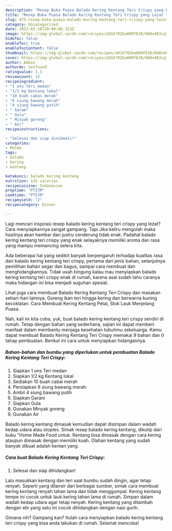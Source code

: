 ```yaml
---
description: "Resep Buka Puasa Balado Kering Kentang Teri Crispy yang Lezat "
title: "Resep Buka Puasa Balado Kering Kentang Teri Crispy yang Lezat "
slug: 475-resep-buka-puasa-balado-kering-kentang-teri-crispy-yang-lezat
category: Uncategorized
date: 2023-03-16T20:09:08.353Z
image: https://img-global.cpcdn.com/recipes/a916792ba800f638/680x482cq70/balado-kering-kentang-teri-crispy-foto-resep-utama.jpg
hideToc: false
enableToc: true
enableTocContent: false
thumbnail: https://img-global.cpcdn.com/recipes/a916792ba800f638/680x482cq70/balado-kering-kentang-teri-crispy-foto-resep-utama.jpg
cover: https://img-global.cpcdn.com/recipes/a916792ba800f638/680x482cq70/balado-kering-kentang-teri-crispy-foto-resep-utama.jpg
author: Admin
authorAv: notfound
ratingvalue: 3.1
reviewcount: 13
recipeingredient:
- "1 ons Teri medan"
- "1/2 kg Kentang lokal"
- "10 buah cabai merah"
- "6 siung bawang merah"
- "4 siung bawang putih"
- " Garam"
- " Gula"
- " Minyak goreng"
- " Air"
recipeinstructions:

- "Selesai dan siap dinikmati!"
categories:
- Resep
tags:
- balado
- kering
- kentang

katakunci: balado kering kentang 
nutrition: 135 calories
recipecuisine: Indonesian
preptime: "PT27M"
cooktime: "PT57M"
recipeyield: "2"
recipecategory: Dinner

---
```



Lagi mencari inspirasi resep balado kering kentang teri crispy yang lezat? Cara menyiapkannya sangat gampang. Tapi Jika keliru mengolah maka hasilnya akan hambar dan justru cenderung tidak enak. Padahal balado kering kentang teri crispy yang enak selayaknya memiliki aroma dan rasa yang mampu memancing selera kita.


Ada beberapa hal yang sedikit banyak berpengaruh terhadap kualitas rasa dari balado kering kentang teri crispy, pertama dari jenis bahan, selanjutnya pemilihan bahan segar dan bagus, sampai cara membuat dan menghidangkannya. Tidak usah bingung kalau mau menyiapkan balado kering kentang teri crispy enak di rumah, karena asal sudah tahu caranya maka hidangan ini bisa menjadi suguhan spesial.

Lihat juga cara membuat Balado Kering Kentang Teri Crispy dan masakan sehari-hari lainnya. Goreng ikan teri hingga kering dan berwarna kuning kecoklatan. Cara Membuat Kering Kentang Petai, Stok Lauk Menjelang Puasa.


Nah, kali ini kita coba, yuk, buat balado kering kentang teri crispy sendiri di rumah. Tetap dengan bahan yang sederhana, sajian ini dapat memberi manfaat dalam membantu menjaga kesehatan tubuhmu sekeluarga. Kamu dapat membuat Balado Kering Kentang Teri Crispy memakai 9 bahan dan 0 tahap pembuatan. Berikut ini cara untuk menyiapkan hidangannya.

<!--inarticleads1-->

##### Bahan-bahan dan bumbu yang diperlukan untuk pembuatan Balado Kering Kentang Teri Crispy:

1. Siapkan 1 ons Teri medan
1. Siapkan 1/2 kg Kentang lokal
1. Sediakan 10 buah cabai merah
1. Persiapkan 6 siung bawang merah
1. Ambil 4 siung bawang putih
1. Siapkan  Garam
1. Siapkan  Gula
1. Gunakan  Minyak goreng
1. Gunakan  Air


Balado kering kentang dimasak kemudian dapat disimpan dalam wadah kedap udara atau stoples. Simak resep balado kering kentang, dikutip dari buku &#34;Home Made Food untuk. Kentang bisa dimasak dengan cara kering ataupun dimasak dengan memiliki kuah. Olahan kentang yang sudah banyak dibuat adalah kentan yang. 

<!--inarticleads2-->

##### Cara buat Balado Kering Kentang Teri Crispy:


1. Selesai dan siap dihidangkan!

Lalu masukkan kentang dan teri saat bumbu sudah dingin, agar tetap renyah. Seperti yang dilansir dari berbagai sumber, simak cara membuat kering kentang renyah tahan lama dan tidak menggumpal. Kering kentang tempe ini cocok untuk lauk kering tahan lama di rumah. Simpan dalam wadah kedap udara agar tetap renyah. Kering kentang yang ditambah dengan ebi yang satu ini cocok dihidangkan dengan nasi gurih. 

Gimana nih? Gampang kan? Itulah cara menyiapkan balado kering kentang teri crispy yang bisa anda lakukan di rumah. Selamat mencoba!
